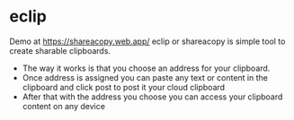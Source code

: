 # eclip
Demo at https://shareacopy.web.app/
eclip or shareacopy is simple tool to create sharable clipboards.
* The way it works is that you choose an address for your clipboard.
* Once address is assigned you can paste any text or content in the clipboard and click post to post it your cloud clipboard
* After that with the address you choose you can access your clipboard content on any device
